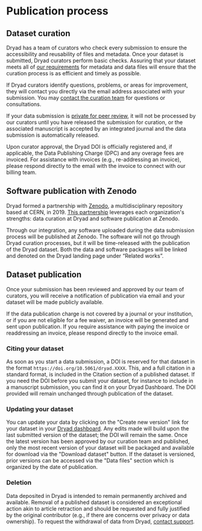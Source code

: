 # Publication process

## Dataset curation

Dryad has a team of curators who check every submission to ensure the accessibility and reusability of files and metadata. Once your dataset is submitted, Dryad curators perform basic checks. Assuring that your dataset meets all of [our requirements](/stash/requirements) for metadata and data files will ensure that the curation process is as efficient and timely as possible.

If Dryad curators identify questions, problems, or areas for improvement, they will contact you directly via the email address associated with your submission. You may [contact the curation team](/stash/contact) for questions or consultations.

If your data submission is [private for peer review](/stash/submission_process#private-for-peer-review), it will not be processed by our curators until you have released the submission for curation, or the associated manuscript is accepted by an integrated journal and the data submission is automatically released.

Upon curator approval, the Dryad DOI is officially registered and, if applicable, the Data Publishing Charge (DPC) and any overage fees are invoiced. For assistance with invoices (e.g., re-addressing an invoice), please respond directly to the email with the invoice to connect with our billing team.


## Software publication with Zenodo

Dryad formed a partnership with [Zenodo](https://zenodo.org/), a multidisciplinary repository based at CERN, in 2019. [This partnership](https://blog.datadryad.org/2019/07/17/funded-partnership-brings-dryad-and-zenodo-closer/) leverages each organization's strengths: data curation at Dryad and software publication at Zenodo.

Through our integration, any software uploaded during the data submission process will be published at Zenodo. The software will not go through Dryad curation processes, but it will be time-released with the publication of the Dryad dataset. Both the data and software packages will be linked and denoted on the Dryad landing page under “Related works”.


## Dataset publication

Once your submission has been reviewed and approved by our team of curators, you will receive a notification of publication via email and your dataset will be made publicly available.

If the data publication charge is not covered by a journal or your institution, or if you are not eligible for a fee waiver, an invoice will be generated and sent upon publication. If you require assistance with paying the invoice or readdressing an invoice, please respond directly to the invoice email.


### Citing your dataset

As soon as you start a data submission, a DOI is reserved for that dataset in the format `https://doi.org/10.5061/dryad.XXXX`. This, and a full citation in a standard format, is included in the Citation section of a published dataset.  If you need the DOI before you submit your dataset, for instance to include in a manuscript submission, you can find it on your Dryad Dashboard. The DOI provided will remain unchanged through publication of the dataset.


### Updating your dataset

You can update your data by clicking on the "Create new version" link for your dataset in your [Dryad dashboard](http://localhost:3000/stash/dashboard). Any edits made will build upon the last submitted version of the dataset; the DOI will remain the same. Once the latest version has been approved by our curation team and published, only the most recent version of your dataset will be packaged and available for download via the "Download dataset" button. If the dataset is versioned, prior versions can be accessed via the "Data files" section which is organized by the date of publication.


### Deletion

Data deposited in Dryad is intended to remain permanently archived and available. Removal of a published dataset is considered an exceptional action akin to article retraction and should be requested and fully justified by the original contributor (e.g., if there are concerns over privacy or data ownership). To request the withdrawal of data from Dryad, [contact support](/stash/contact).
